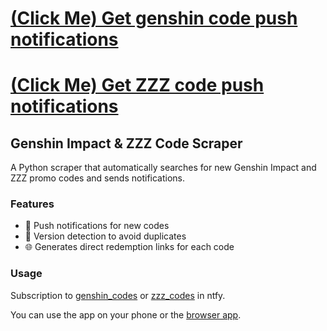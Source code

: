 # [(Click Me) Get genshin code push notifications](https://ntfy.sh/genshin_codes)
# [(Click Me) Get ZZZ code push notifications](https://ntfy.sh/zzz_codes)
## Genshin Impact & ZZZ Code Scraper 

A Python scraper that automatically searches for new Genshin Impact and ZZZ promo codes and sends notifications.

### Features

- 📱 Push notifications for new codes
- 🔄 Version detection to avoid duplicates
- 🌐 Generates direct redemption links for each code

### Usage

Subscription to [genshin_codes](https://ntfy.sh/genshin_codes) or [zzz_codes](https://ntfy.sh/zzz_codes) in ntfy.

You can use the app on your phone or the [browser app](https://ntfy.sh/).
